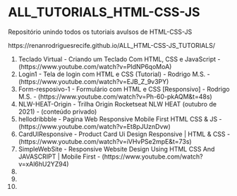 # ALL_TUTORIALS_HTML-CSS-JS
Repositório unindo todos os tutoriais avulsos de HTML-CSS-JS

<p>https://renanrodriguesrecife.github.io/ALL_HTML-CSS-JS_TUTORIALS/</p>

<ol>
  <li>Teclado Virtual - Criando um Teclado Com HTML, CSS e JavaScript - (https://www.youtube.com/watch?v=PIdNP6qoMoA)</li>
  <li>Login1 - Tela de login com HTML e CSS (Tutorial) - Rodrigo M.S. - (https://www.youtube.com/watch?v=EJB_Z_9v3PY)</li>
  <li>Form-resposivo-1 - Formulário com HTML e CSS [Responsivo] - Rodrigo M.S. - (https://www.youtube.com/watch?v=Ph-60-pkAQM&t=48s)</li>
  <li>NLW-HEAT-Origin - Trilha Origin Rocketseat NLW HEAT (outubro de 2021) - (conteúdo privado)</li>
  <li>hellodribbble - Pagina Web Responsive Mobile First HTML CSS & JS - (https://www.youtube.com/watch?v=Et8pJUznDvw)</li>
  <li>CardUIResponsive - Product Card Ui Design Responsive | HTML & CSS - (https://www.youtube.com/watch?v=iVHvPSe2mpE&t=73s)</li>
  <li>SimpleWebSite - Responsive Website Design Using HTML CSS And JAVASCRIPT | Mobile First - (https://www.youtube.com/watch?v=xAl6hU2YZ94)</li>
  <li></li>
  <li></li>
  <li></li>
</ol>

